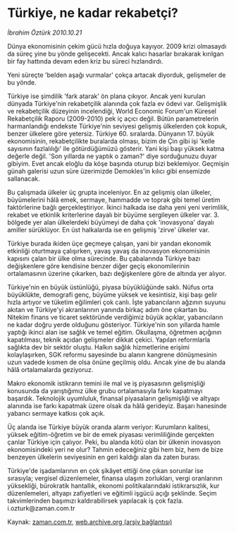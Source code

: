 # Türkiye, ne kadar rekabetçi?

*İbrahim Öztürk 2010.10.21*

<td class="columnist-detail">
<p>Dünya ekonomisinin çekim gücü hızla doğuya kayıyor. 2009 krizi olmasaydı da süreç yine bu yönde gelişecekti. Ancak kalıcı hasarlar bırakarak kırılgan bir fay hattında devam eden kriz bu süreci hızlandırdı.</p>
<p>
<div id="haberMetinDiv">
<p>Yeni süreçte 'belden aşağı vurmalar' çokça artacak diyorduk, gelişmeler de bu yönde. 
<p>Türkiye ise şimdilik 'fark atarak' ön plana çıkıyor. Ancak yeni kurulan dünyada Türkiye'nin rekabetçilik alanında çok fazla ev ödevi var. Gelişmişlik ve rekabetçilik düzeyinin incelendiği, World Economic Forum'un Küresel Rekabetçilik Raporu (2009-2010) pek iç açıcı değil. Bütün parametrelerin harmanlandığı endekste Türkiye'nin seviyesi gelişmiş ülkelerden çok kopuk, benzer ülkelere göre yetersiz. Türkiye 60. sıralarda. Dünyanın 17. büyük ekonomisinin, rekabetçilikte buralarda olması, bizim de Çin gibi işi 'kelle sayısının fazlalılığı' ile götürdüğümüzü gösterir. Yani kişi başı yüksek katma değerle değil. 'Son yıllarda ne yaptık o zaman?' diye sorduğunuzu duyar gibiyim. Evet ancak eloğlu da köşe başında oturup bizi beklemiyor. Geçmişin günah galerisi uzun süre üzerimizde Demokles'in kılıcı gibi ensemizde sallanacak.
<p>Bu çalışmada ülkeler üç grupta inceleniyor. En az gelişmiş olan ülkeler, büyümelerini hâlâ emek, sermaye, hammadde ve toprak gibi temel üretim faktörlerine bağlı gerçekleştiriyor. İkinci halkada ise daha yeni yeni verimlilik, rekabet ve etkinlik kriterlerine dayalı bir büyüme sergileyen ülkeler var. 3. bölgede yer alan ülkelerdeki büyümeyi de daha çok 'inovasyona' dayalı amiller sürüklüyor. En üst halkalarda ise en gelişmiş 'zirve' ülkeler var.
<p>Türkiye burada ikiden üçe geçmeye çalışan, yani bir yandan ekonomik etkinliği oturtmaya çalışırken, yavaş yavaş da inovasyon ekonomisinin kapısını çalan bir ülke olma sürecinde. Bu çabalarında Türkiye bazı değişkenlere göre kendisine benzer diğer geçiş ekonomilerinin ortalamasının üzerine çıkarken, bazı değişkenlere göre de altında yer alıyor.
<p>Türkiye'nin en büyük üstünlüğü, piyasa büyüklüğünde saklı. Nüfus orta büyüklükte, demografi genç, büyüme yüksek ve kesintisiz, kişi başı gelir hızla artıyor ve tüketim eğilimleri çok canlı. İşte yabancıların ağzının suyunu akıtan ve Türkiye'yi akranlarının yanında birkaç adım öne çıkartan bu. Nitekim finans ve ticaret sektöründe verdiğimiz büyük açıklar, yabancıların ne kadar doğru yerde olduğunu gösteriyor. Türkiye'nin son yıllarda hamle yaptığı ikinci alan ise sağlık ve temel eğitim. Okullaşma, öğretmen açığının kapatılması, teknik açıdan gelişmeler dikkat çekici. Yapılan reformlarla sağlıkta dev bir sektör oluştu. Halkın sağlık hizmetlerine erişimi kolaylaşırken, SGK reformu sayesinde bu alanın kangrene dönüşmesinin uzun vadede kısmen de olsa önüne geçilmiş oldu. Ancak yine de bu alanda hâlâ ortalamalarda geziyoruz.
<p>Makro ekonomik istikrarın temini ile mal ve iş piyasasının gelişmişliği konusunda da yarıştığımız ülke grubu ortalamasıyla farkı kapatmayı başardık. Teknolojik uyumluluk, finansal piyasaların gelişmişliği ve altyapı alanında ise farkı kapatmak üzere olsak da hâlâ gerideyiz. Başarı hanesinde yabancı sermaye katkısı çok açık.
<p>Üç alanda ise Türkiye büyük oranda alarm veriyor: Kurumların kalitesi, yüksek eğitim-öğretim ve bir de emek piyasası verimliliğinde gerçekten çanlar Türkiye için çalıyor. Peki, bu alanda kötü olan bir ülkenin inovasyon ekonomisindeki yeri ne olur? Tahmin edeceğiniz gibi hem biz, hem de bize benzeyen ülkelerin seviyesinin en geri kaldığı alan da zaten burası. 
<p>Türkiye'de işadamlarının en çok şikâyet ettiği öne çıkan sorunlar ise sırasıyla; vergisel düzenlemeler, finansa ulaşım zorlukları, vergi oranlarının yüksekliği, bürokratik hantallık, ekonomi politikalarındaki istikrarsızlık, kur düzenlemeleri, altyapı zafiyetleri ve eğitimli işgücü açığı şeklinde. Seçim takvimlerinden başımızı kaldırabilirsek yapılacak iş çok fazla. i.ozturk@zaman.com.tr
<p></p></p></p></p></p></p></p></p></p></div>
</p>
<a href="http://web.archive.org/web/20101223180557/mailto:i.ozturk@zaman.com.tr">
</a></td>

Kaynak: [zaman.com.tr](http://zaman.com.tr/yazar.do?yazino=1042967), [web.archive.org (arşiv bağlantısı)](http://web.archive.org/web/20101223180557/http://zaman.com.tr/yazar.do?yazino=1042967)

